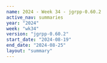 ```yaml
---
name: 2024 - Week 34 - jgrpp-0.60.2
active_nav: summaries
year: "2024"
week: "wk34"
version: "jgrpp-0.60.2"
start_date: "2024-08-19"
end_date: "2024-08-25"
layout: "summary"
---
```

